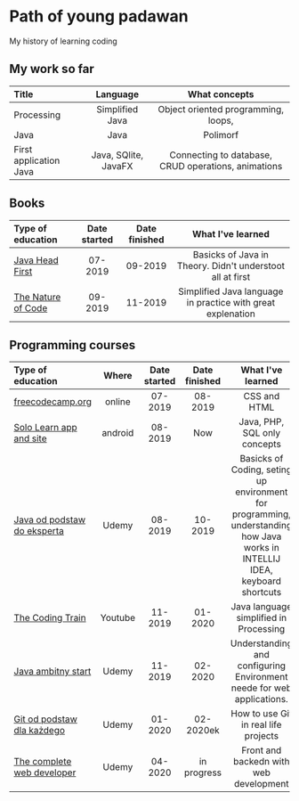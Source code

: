 # Path of young padawan
My history of learning coding

## My work so far
Title | Language | What concepts
:-- | :--: | :--:
Processing | Simplified Java | Object oriented programming, loops, 
Java| Java | Polimorf
First application Java | Java, SQlite, JavaFX | Connecting to database, CRUD operations, animations 


## Books

Type of education | Date started |Date finished | What I've learned
:-- | :--: | :--: | :--:
[Java Head First](https://www.amazon.com/Head-First-Java-Brain-Friendly-Guide-ebook/dp/B009KCUX3S) | 07-2019 |  09-2019 | Basicks of Java in Theory. Didn't understoot all at first
[The Nature of Code](https://natureofcode.com/book/) |  09-2019 | 11-2019 | Simplified Java language in practice with great explenation 

## Programming courses

Type of education | Where | Date started |Date finished | What I've learned
:--- | :--: | :--: | :--: | :--:
[freecodecamp.org](https://www.freecodecamp.org/)| online | 07-2019 | 08-2019 | CSS and HTML
[Solo Learn app and site](https://www.sololearn.com/Profile/14572445#)| android | 08-2019 | Now | Java, PHP, SQL only concepts 
[Java od podstaw do eksperta](https://www.udemy.com/course/java-od-podstaw-do-eksperta-tworz-wasne-aplikacje/) | Udemy | 08-2019 | 10-2019 | Basicks of Coding, seting up environment for programming, understanding how Java works in INTELLIJ IDEA,  keyboard shortcuts 
[The Coding Train](https://www.youtube.com/user/shiffman/playlists?view=50&sort=dd&shelf_id=2)| Youtube | 11-2019 | 01-2020| Java language simplified in Processing
[Java ambitny start](https://www.udemy.com/course/java-ambitny-start/)| Udemy| 11-2019 | 02-2020 | Understanding and configuring  Environment neede for web applications. 
[Git od podstaw dla każdego](https://www.udemy.com/course/git-od-podstaw-dla-kazdego/) | Udemy | 01-2020 | 02-2020ek | How to use Git in real life projects
[The complete web developer](https://www.udemy.com/course/the-complete-web-developer-zero-to-mastery) | Udemy | 04-2020 | in progress | Front and backedn with web development





